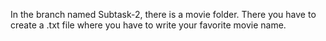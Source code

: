 In the branch named Subtask-2, there is a movie folder.
   There you have to create a <githubusername>.txt file where  you have to write your favorite movie name.
